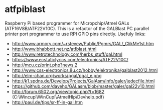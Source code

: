 # atfpiblast

Raspberry Pi based programmer for Micropchip/Atmel GALs (ATF16V8B/ATF22V10C). This is a refactor of the GALBlast PC parallel printer port programmer to use RPI GPIO pins directly. Usefuly links:

- http://www.armory.com/~rstevew/Public/Pgmrs/GAL/_ClikMe1st.htm
- http://www.bhabbott.net.nz/atfblast.html
- http://www.retrotechnology.com/herbs_stuff/gal.html
- https://www.ecstaticlyrics.com/electronics/ATF22V10C/
- http://mcu.cz/print.php?news.2
- http://www.css-electronics.8u.cz/hobby/elektronika/galblast2012.html
- http://elm-chan.org/works/pgal/pgal_e.png
- http://k1.spdns.de/Develop/Projects/GalAsm/info/galer/jedecfile.html
- https://github.com/daveho/GALasm/blob/master/galer/gal22v10.html
- http://forum.6502.org/viewtopic.php?t=1682 (C:\Wincupl\WinCupl\AtmelHlp\Devhelp.pdf)
- http://paul.de/tips/sr-ff-in-gal.htm

